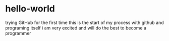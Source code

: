 # hello-world
trying GitHub for the first time
this is the start of my process with github and programing itself i am very excited and will do the best to become a programmer 

